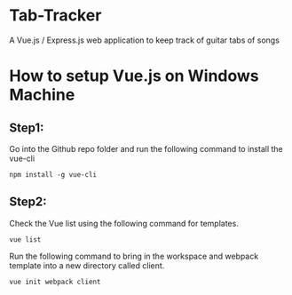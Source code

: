 # Tab-Tracker
A Vue.js / Express.js web application to keep track of guitar tabs of songs

# How to setup Vue.js on Windows Machine

## Step1:
Go into the Github repo folder and run the following command to install the vue-cli

`npm install -g vue-cli`

## Step2:
Check the Vue list using the following command for templates.

`vue list`

Run the following command to bring in the workspace and webpack template into a new directory called client.

`vue init webpack client`

